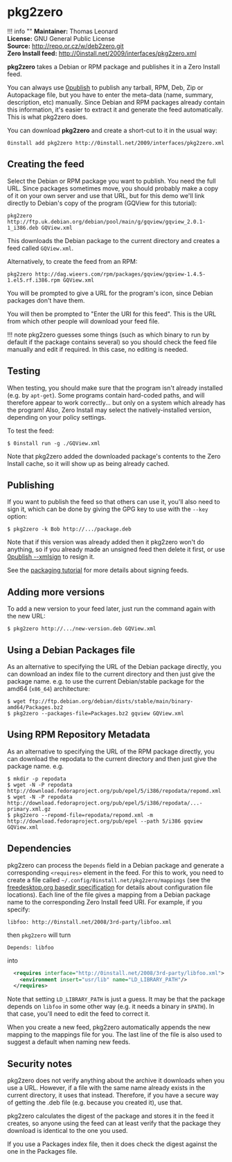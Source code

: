 # pkg2zero

!!! info ""
    **Maintainer:** Thomas Leonard  
    **License:** GNU General Public License  
    **Source:** <http://repo.or.cz/w/deb2zero.git>  
    **Zero Install feed:** <http://0install.net/2009/interfaces/pkg2zero.xml>

**pkg2zero** takes a Debian or RPM package and publishes it in a Zero Install feed.

You can always use [0publish](0publish.md) to publish any tarball, RPM, Deb, Zip or Autopackage file, but you have to enter the meta-data (name, summary, description, etc) manually. Since Debian and RPM packages already contain this information, it's easier to extract it and generate the feed automatically. This is what pkg2zero does.

You can download **pkg2zero** and create a short-cut to it in the usual way:

```shell
0install add pkg2zero http://0install.net/2009/interfaces/pkg2zero.xml
```

## Creating the feed

Select the Debian or RPM package you want to publish. You need the full URL. Since packages sometimes move, you should probably make a copy of it on your own server and use that URL, but for this demo we'll link directly to Debian's copy of the program (GQView for this tutorial):

```shell
pkg2zero http://ftp.uk.debian.org/debian/pool/main/g/gqview/gqview_2.0.1-1_i386.deb GQView.xml
```

This downloads the Debian package to the current directory and creates a feed called `GQView.xml`.

Alternatively, to create the feed from an RPM:

```shell
pkg2zero http://dag.wieers.com/rpm/packages/gqview/gqview-1.4.5-1.el5.rf.i386.rpm GQView.xml
```

You will be prompted to give a URL for the program's icon, since Debian packages don't have them.

You will then be prompted to "Enter the URI for this feed". This is the URL from which other people will download your feed file.

!!! note
    pkg2zero guesses some things (such as which binary to run by default if the package contains several) so you should check the feed file manually and edit if required. In this case, no editing is needed.

## Testing

When testing, you should make sure that the program isn't already installed (e.g. by `apt-get`). Some programs contain hard-coded paths, and will therefore appear to work correctly... but only on a system which already has the program! Also, Zero Install may select the natively-installed version, depending on your policy settings.

To test the feed:

```shell
$ 0install run -g ./GQView.xml
```

Note that pkg2zero added the downloaded package's contents to the Zero Install cache, so it will show up as being already cached.

## Publishing

If you want to publish the feed so that others can use it, you'll also need to sign it, which can be done by giving the GPG key to use with the `--key` option:

```shell
$ pkg2zero -k Bob http://.../package.deb
```

Note that if this version was already added then it pkg2zero won't do anything, so if you already made an unsigned feed then delete it first, or use [0publish --xmlsign](0publish.md) to resign it.

See the [packaging tutorial](../packaging/index.md) for more details about signing feeds.

## Adding more versions

To add a new version to your feed later, just run the command again with the new URL:

```shell
$ pkg2zero http://.../new-version.deb GQView.xml
```

## Using a Debian Packages file

As an alternative to specifying the URL of the Debian package directly, you can download an index file to the current directory and then just give the package name. e.g. to use the current Debian/stable package for the amd64 (`x86_64`) architecture:

```shell
$ wget ftp://ftp.debian.org/debian/dists/stable/main/binary-amd64/Packages.bz2
$ pkg2zero --packages-file=Packages.bz2 gqview GQView.xml
```

## Using RPM Repository Metadata

As an alternative to specifying the URL of the RPM package directly, you can download the repodata to the current directory and then just give the package name. e.g.

```shell
$ mkdir -p repodata
$ wget -N -P repodata http://download.fedoraproject.org/pub/epel/5/i386/repodata/repomd.xml
$ wget -N -P repodata http://download.fedoraproject.org/pub/epel/5/i386/repodata/...-primary.xml.gz
$ pkg2zero --repomd-file=repodata/repomd.xml -m http://download.fedoraproject.org/pub/epel --path 5/i386 gqview GQView.xml
```

## Dependencies

pkg2zero can process the `Depends` field in a Debian package and generate a corresponding `<requires>` element in the feed. For this to work, you need to create a file called `~/.config/0install.net/pkg2zero/mappings` (see the [freedesktop.org basedir specification](http://www.freedesktop.org/wiki/Specifications/basedir-spec) for details about configuration file locations). Each line of the file gives a mapping from a Debian package name to the corresponding Zero Install feed URI. For example, if you specify:

```
libfoo: http://0install.net/2008/3rd-party/libfoo.xml
```

then `pkg2zero` will turn

```
Depends: libfoo
```

into

```xml
  <requires interface="http://0install.net/2008/3rd-party/libfoo.xml">
    <environment insert="usr/lib" name="LD_LIBRARY_PATH"/>
  </requires>
```

Note that setting `LD_LIBRARY_PATH` is just a guess. It may be that the package depends on `libfoo` in some other way (e.g. it needs a binary in `$PATH`). In that case, you'll need to edit the feed to correct it.

When you create a new feed, pkg2zero automatically appends the new mapping to the mappings file for you. The last line of the file is also used to suggest a default when naming new feeds.

## Security notes

pkg2zero does not verify anything about the archive it downloads when you use a URL. However, if a file with the same name already exists in the current directory, it uses that instead. Therefore, if you have a secure way of getting the .deb file (e.g. because you created it), use that.

pkg2zero calculates the digest of the package and stores it in the feed it creates, so anyone using the feed can at least verify that the package they download is identical to the one you used.

If you use a Packages index file, then it does check the digest against the one in the Packages file.
